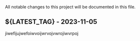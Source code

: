All notable changes to this project will be documented in this file.

## ${LATEST_TAG} - 2023-11-05

jiwefijujwefoiwvoijwrvojvwrojiwvrpoj
